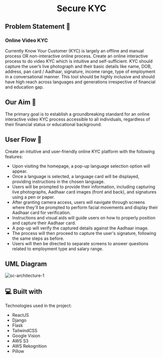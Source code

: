 <h1 align="center" id="title">Secure KYC</h1>

<h2>Problem Statement 📝</h2>
<h3>Online Video KYC</h3>
Currently Know Your Customer (KYC) is largely an offline and manual process OR non-interactive online process. Create an online interactive process to do video KYC which is intuitive and self-sufficient. KYC should capture the user’s live photograph and their basic details like name, DOB, address, pan card / Aadhaar, signature, income range, type of employment in a conversational manner. This tool should be highly inclusive and should have high reach across languages and generations irrespective of financial and education gap. 

<h2>Our Aim 🎯</h2>
The primary goal is to establish a groundbreaking standard for an online interactive video KYC process accessible to all individuals, regardless of their financial status or educational background.


<h2>User Flow 🚩</h2>

Create an intuitive and user-friendly online KYC platform with the following features:


*   Upon visiting the homepage, a pop-up language selection option will appear.
*   Once a language is selected, a language card will be displayed, providing instructions in the chosen language.
*   ⁠Users will be prompted to provide their information, including capturing live photographs, Aadhaar card images (front and back), and signatures using a pen or paper.
*   After granting camera access, users will navigate through screens where they'll be prompted to perform facial movements and display their Aadhaar card for verification.
*   ⁠Instructions and visual aids will guide users on how to properly position and capture their Aadhaar card.
*   A pop-up will verify the captured details against the Aadhaar image.
*   The process will then proceed to capture the user's signature, following the same steps as before.
*   Users will then be directed to separate screens to answer questions related to employment type and salary range.

<h2> UML Diagram</h2>

![sc-architecture-1](https://github.com/Abhi3423/SecureKYC/assets/87523233/6aac553f-0749-439b-9c96-146a9bddd686)

<h2>💻 Built with</h2>

Technologies used in the project:

*   ReactJS
*   Django
*   Flask
*   TailwindCSS
*   Google Vision
*   AWS S3
*   AWS Rekognition
*   Pillow




